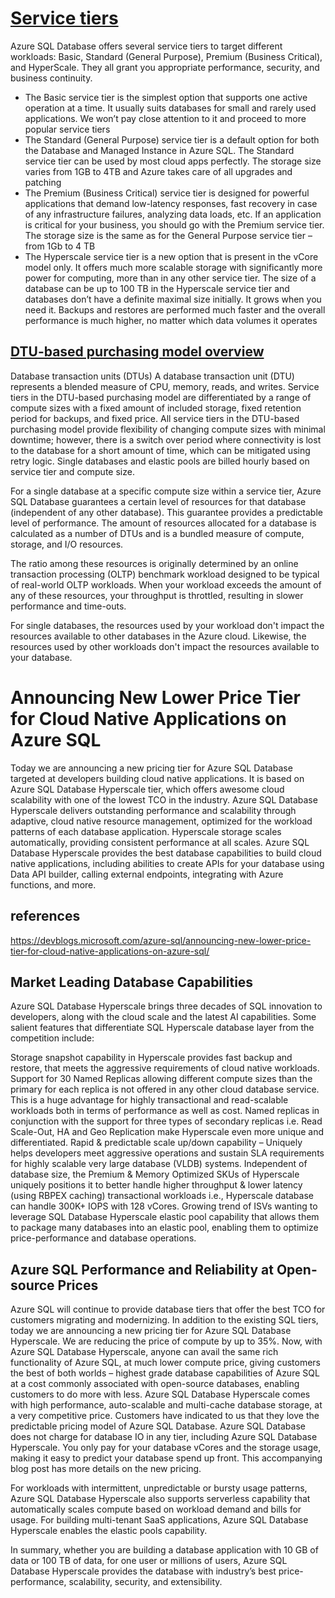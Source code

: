 
# **[Service tiers](https://blog.devart.com/what-is-azure-sql.html)**

Azure SQL Database offers several service tiers to target different workloads: Basic, Standard (General Purpose), Premium (Business Critical), and HyperScale. They all grant you appropriate performance, security, and business continuity.

- The Basic service tier is the simplest option that supports one active operation at a time. It usually suits databases for small and rarely used applications. We won’t pay close attention to it and proceed to more popular service tiers
- The Standard (General Purpose) service tier is a default option for both the Database and Managed Instance in Azure SQL. The Standard service tier can be used by most cloud apps perfectly. The storage size varies from 1GB to 4TB and Azure takes care of all upgrades and patching
- The Premium (Business Critical) service tier is designed for powerful applications that demand low-latency responses, fast recovery in case of any infrastructure failures, analyzing data loads, etc. If an application is critical for your business, you should go with the Premium service tier. The storage size is the same as for the General Purpose service tier – from 1Gb to 4 TB
- The Hyperscale service tier is a new option that is present in the vCore model only. It offers much more scalable storage with significantly more power for computing, more than in any other service tier. The size of a database can be up to 100 TB in the Hyperscale service tier and databases don’t have a definite maximal size initially. It grows when you need it. Backups and restores are performed much faster and the overall performance is much higher, no matter which data volumes it operates

## **[DTU-based purchasing model overview](https://learn.microsoft.com/en-us/azure/azure-sql/database/service-tiers-dtu?view=azuresql)**

Database transaction units (DTUs)
A database transaction unit (DTU) represents a blended measure of CPU, memory, reads, and writes. Service tiers in the DTU-based purchasing model are differentiated by a range of compute sizes with a fixed amount of included storage, fixed retention period for backups, and fixed price. All service tiers in the DTU-based purchasing model provide flexibility of changing compute sizes with minimal downtime; however, there is a switch over period where connectivity is lost to the database for a short amount of time, which can be mitigated using retry logic. Single databases and elastic pools are billed hourly based on service tier and compute size.

For a single database at a specific compute size within a service tier, Azure SQL Database guarantees a certain level of resources for that database (independent of any other database). This guarantee provides a predictable level of performance. The amount of resources allocated for a database is calculated as a number of DTUs and is a bundled measure of compute, storage, and I/O resources.

The ratio among these resources is originally determined by an online transaction processing (OLTP) benchmark workload designed to be typical of real-world OLTP workloads. When your workload exceeds the amount of any of these resources, your throughput is throttled, resulting in slower performance and time-outs.

For single databases, the resources used by your workload don't impact the resources available to other databases in the Azure cloud. Likewise, the resources used by other workloads don't impact the resources available to your database.

<!-- https://azure.microsoft.com/en-us/pricing/details/azure-sql-database/single/ -->
# Announcing New Lower Price Tier for Cloud Native Applications on Azure SQL

Today we are announcing a new pricing tier for Azure SQL Database targeted at developers building cloud native applications. It is based on Azure SQL Database Hyperscale tier, which offers awesome cloud scalability with one of the lowest TCO in the industry. Azure SQL Database Hyperscale delivers outstanding performance and scalability through adaptive, cloud native resource management, optimized for the workload patterns of each database application. Hyperscale storage scales automatically, providing consistent performance at all scales. Azure SQL Database Hyperscale provides the best database capabilities to build cloud native applications, including abilities to create APIs for your database using Data API builder, calling external endpoints, integrating with Azure functions, and more.

## references

<https://devblogs.microsoft.com/azure-sql/announcing-new-lower-price-tier-for-cloud-native-applications-on-azure-sql/>

## Market Leading Database Capabilities

Azure SQL Database Hyperscale brings three decades of SQL innovation to developers, along with the cloud scale and the latest AI capabilities. Some salient features that differentiate SQL Hyperscale database layer from the competition include:

Storage snapshot capability in Hyperscale provides fast backup and restore, that meets the aggressive requirements of cloud native workloads. Support for 30 Named Replicas allowing different compute sizes than the primary for each replica is not offered in any other cloud database service. This is a huge advantage for highly transactional and read-scalable workloads both in terms of performance as well as cost.
Named replicas in conjunction with the support for three types of secondary replicas i.e. Read Scale-Out, HA and Geo Replication make Hyperscale even more unique and differentiated.
Rapid & predictable scale up/down capability – Uniquely helps developers meet aggressive operations and sustain SLA requirements for highly scalable very large database (VLDB) systems.
Independent of database size, the Premium & Memory Optimized SKUs of Hyperscale uniquely positions it to better handle higher throughput & lower latency (using RBPEX caching) transactional workloads i.e., Hyperscale database can handle 300K+ IOPS with 128 vCores.
Growing trend of ISVs wanting to leverage SQL Database Hyperscale elastic pool capability that allows them to package many databases into an elastic pool, enabling them to optimize price-performance and database operations.

## Azure SQL Performance and Reliability at Open-source Prices

Azure SQL will continue to provide database tiers that offer the best TCO for customers migrating and modernizing. In addition to the existing SQL tiers, today we are announcing a new pricing tier for Azure SQL Database Hyperscale. We are reducing the price of compute by up to 35%. Now, with Azure SQL Database Hyperscale, anyone can avail the same rich functionality of Azure SQL, at much lower compute price, giving customers the best of both worlds – highest grade database capabilities of Azure SQL at a cost commonly associated with open-source databases, enabling customers to do more with less. Azure SQL Database Hyperscale comes with high performance, auto-scalable and multi-cache database storage, at a very competitive price. Customers have indicated to us that they love the predictable pricing model of Azure SQL Database. Azure SQL Database does not charge for database IO in any tier, including Azure SQL Database Hyperscale. You only pay for your database vCores and the storage usage, making it easy to predict your database spend up front. This accompanying blog post has more details on the new pricing.

For workloads with intermittent, unpredictable or bursty usage patterns, Azure SQL Database Hyperscale also supports serverless capability that automatically scales compute based on workload demand and bills for usage. For building multi-tenant SaaS applications, Azure SQL Database Hyperscale enables the elastic pools capability.

In summary, whether you are building a database application with 10 GB of data or 100 TB of data, for one user or millions of users, Azure SQL Database Hyperscale provides the database with industry’s best price-performance, scalability, security, and extensibility.
